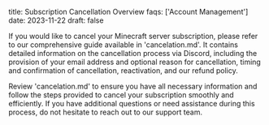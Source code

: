 title: Subscription Cancellation Overview
faqs: ['Account Management']
date: 2023-11-22
draft: false

If you would like to cancel your Minecraft server subscription, please refer to our comprehensive guide available in 'cancelation.md'. It contains detailed information on the cancellation process via Discord, including the provision of your email address and optional reason for cancellation, timing and confirmation of cancellation, reactivation, and our refund policy.

Review 'cancelation.md' to ensure you have all necessary information and follow the steps provided to cancel your subscription smoothly and efficiently. If you have additional questions or need assistance during this process, do not hesitate to reach out to our support team.
